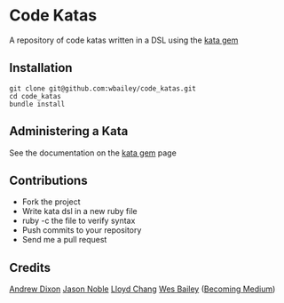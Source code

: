 # Code Katas

A repository of code katas written in a DSL using the [kata gem](https://github.com/wbailey/kata "Kata Gem")

## Installation

    git clone git@github.com:wbailey/code_katas.git
    cd code_katas
    bundle install

## Administering a Kata

See the documentation on the [kata gem](https://github.com/wbailey/kata "Kata Gem") page

## Contributions

* Fork the project
* Write kata dsl in a new ruby file
* ruby -c the file to verify syntax
* Push commits to your repository
* Send me a pull request

## Credits

[Andrew Dixon](https://github.com/spinlock99)
[Jason Noble](https://github.com/jasonnoble)
[Lloyd Chang](https://github.com/lloydchang)
[Wes Bailey](https://github.com/wbailey) ([Becoming Medium](http://becomingmedium.com/ "Becoming Medium"))
